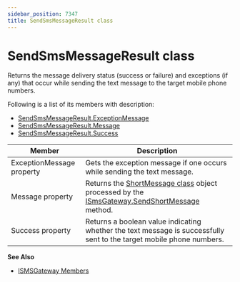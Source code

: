 ```yaml
---
sidebar_position: 7347
title: SendSmsMessageResult class
---
```


# SendSmsMessageResult class

Returns the message delivery status (success or failure) and exceptions (if any) that occur while sending the text message to the target mobile phone numbers.

Following is a list of its members with description:

* [SendSmsMessageResult.ExceptionMessage](ExceptionMessage "SendSmsMessageResult.ExceptionMessage")
* [SendSmsMessageResult.Message](Message "SendSmsMessageResult.Message")
* [SendSmsMessageResult.Success](Success "SendSmsMessageResult.Success")

| Member | Description |
| --- | --- |
| ExceptionMessage property | Gets the exception message if one occurs while sending the text message. |
| Message property | Returns the [ShortMessage class](../ShortMessage/Class "ShortMessage class") object processed by the [ISmsGateway.SendShortMessage](../SendShortMessage "ISmsGateway.SendShortMessage") method. |
| Success property | Returns a boolean value indicating whether the text message is successfully sent to the target mobile phone numbers. |

**See Also**

* [ISMSGateway Members](../Overview "ISMSGateway Members")